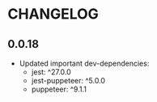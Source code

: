 # CHANGELOG

## 0.0.18
- Updated important dev-dependencies:
    - jest: ^27.0.0
    - jest-puppeteer: ^5.0.0
    - puppeteer: ^9.1.1